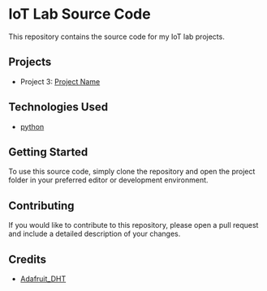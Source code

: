 # IoT Lab Source Code

This repository contains the source code for my IoT lab projects.

## Projects

- Project 3: [Project Name](dht11sensor.py/)

## Technologies Used

- [python](https://python.org/)

## Getting Started

To use this source code, simply clone the repository and open the project folder in your preferred editor or development environment.

## Contributing

If you would like to contribute to this repository, please open a pull request and include a detailed description of your changes.

## Credits

- [Adafruit_DHT](https://learn.adafruit.com/)


